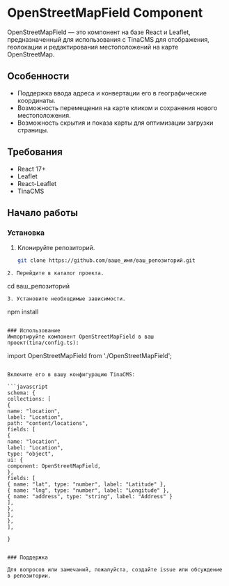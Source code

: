 # OpenStreetMapField Component

OpenStreetMapField — это компонент на базе React и Leaflet, предназначенный для использования с TinaCMS для отображения, геолокации и редактирования местоположений на карте OpenStreetMap.

## Особенности

- Поддержка ввода адреса и конвертации его в географические координаты.
- Возможность перемещения на карте кликом и сохранения нового местоположения.
- Возможность скрытия и показа карты для оптимизации загрузки страницы.

## Требования

- React 17+
- Leaflet
- React-Leaflet
- TinaCMS

## Начало работы

### Установка

1. Клонируйте репозиторий.
   ```bash
   git clone https://github.com/ваше_имя/ваш_репозиторий.git
```
2. Перейдите в каталог проекта.
```
cd ваш_репозиторий
```
3. Установите необходимые зависимости.
```
npm install
```

### Использование
Импортируйте компонент OpenStreetMapField в ваш проект(tina/config.ts):
```
import OpenStreetMapField from './OpenStreetMapField';
```

Включите его в вашу конфигурацию TinaCMS:

```javascript
schema: {
collections: [
{
name: "location",
label: "Location",
path: "content/locations",
fields: [
{
name: "location",
label: "Location",
type: "object",
ui: {
component: OpenStreetMapField,
},
fields: [
{ name: "lat", type: "number", label: "Latitude" },
{ name: "lng", type: "number", label: "Longitude" },
{ name: "address", type: "string", label: "Address" }
],
},
],
},
],

}


### Поддержка

Для вопросов или замечаний, пожалуйста, создайте issue или обсуждение в репозитории.
